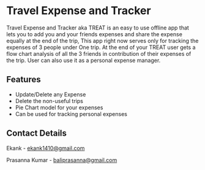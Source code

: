 
# Travel Expense and Tracker

Travel Expense and Tracker aka TREAT is an easy 
to use offline app that lets you to add you and 
your friends expenses and share the expense equally
 at the end of the trip, This app right now serves 
 only for tracking the expenses of 3 people under 
 One trip. At the end of your TREAT user gets a flow
  chart analysis of all the 3 friends in contribution
   of their expenses of the trip. User can also use 
   it as a personal expense manager. 



## Features

- Update/Delete any Expense 
- Delete the non-useful trips
- Pie Chart model for your expenses
- Can be used for tracking personal expenses
  
## Contact Details
Ekank - ekank1410@gmail.com

Prasanna Kumar - baliprasanna@gmail.com

